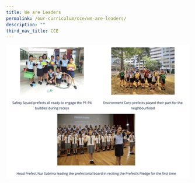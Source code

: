 ```yaml
---
title: We are Leaders
permalink: /our-curriculum/cce/we-are-leaders/
description: ""
third_nav_title: CCE
---
```

![We are Leaders](/images/We%20are%20Leaders.jpg)